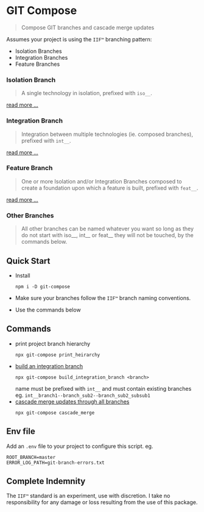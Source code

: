 GIT Compose
===

> Compose GIT branches and cascade merge updates

Assumes your project is using the ``IIF™`` branching pattern:

 - Isolation Branches
 - Integration Branches
 - Feature Branches

### Isolation Branch

> A single technology in isolation, prefixed with ``iso__``.

[read more ...](docs/branches-isolation.md)

### Integration Branch

> Integration between multiple technologies (ie. composed branches), prefixed with ``int__``.

[read more ...](docs/branches-integration.md)

### Feature Branch

> One or more Isolation and/or Integration Branches composed to create a foundation upon which a feature is built, prefixed with ``feat__``.


[read more ...](docs/branches-feature.md)

### Other Branches

> All other branches can be named whatever you want so long as they do not start with iso__, int__ or feat__ they will not be touched, by the commands below.

Quick Start
---

 - Install
   ```
   npm i -D git-compose
   ```

 - Make sure your branches follow the ``IIF™`` branch naming conventions.

 - Use the commands below

Commands
---

 - print project branch hierarchy
   ```
   npx git-compose print_heirarchy
   ```
 - [build an integration branch](docs/commands-build-integration-branch.md)
   ```
   npx git-compose build_integration_branch <branch>
   ```
   name must be prefixed with ``int__`` and must contain existing branches eg. ``int__branch1--branch_sub2--branch_sub2_subsub1``
 - [cascade merge updates through all branches](docs/commands-cascade-merge.md)
   ```
   npx git-compose cascade_merge
   ```

Env file
---

Add an ``.env`` file to your project to configure this script.
eg.
```
ROOT_BRANCH=master
ERROR_LOG_PATH=git-branch-errors.txt
```

Complete Indemnity
---

The ``IIF™`` standard is an experiment, use with discretion.
I take no responsibility for any damage or loss resulting from the use of this package. 
